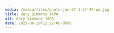 ```yaml
---
media: /media/files/photo-jun-27-1-37-47-pm.jpg
title: Gary Simmons TAPA
alt: Gary Simmons TAPA
date: 2023-06-29T12:22:00-0500
---
```

